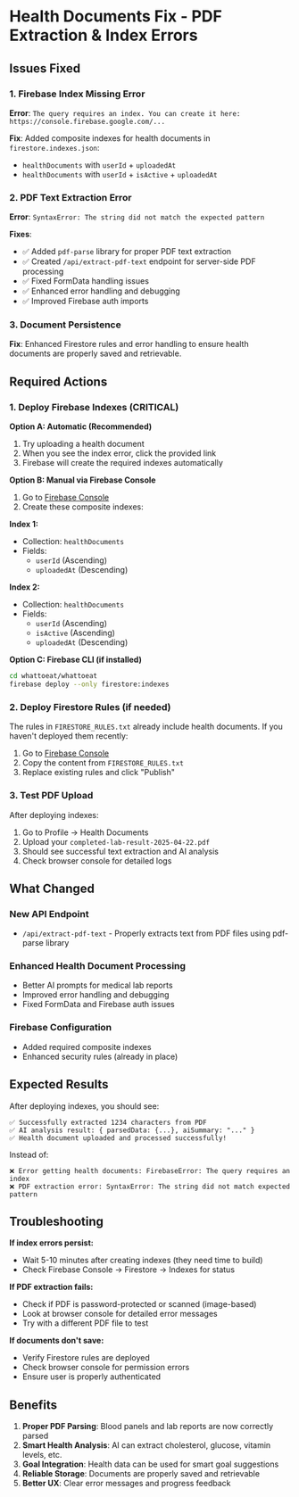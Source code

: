 # Health Documents Fix - PDF Extraction & Index Errors

## Issues Fixed

### 1. Firebase Index Missing Error
**Error**: `The query requires an index. You can create it here: https://console.firebase.google.com/...`

**Fix**: Added composite indexes for health documents in `firestore.indexes.json`:
- `healthDocuments` with `userId` + `uploadedAt` 
- `healthDocuments` with `userId` + `isActive` + `uploadedAt`

### 2. PDF Text Extraction Error  
**Error**: `SyntaxError: The string did not match the expected pattern`

**Fixes**:
- ✅ Added `pdf-parse` library for proper PDF text extraction
- ✅ Created `/api/extract-pdf-text` endpoint for server-side PDF processing
- ✅ Fixed FormData handling issues
- ✅ Enhanced error handling and debugging
- ✅ Improved Firebase auth imports

### 3. Document Persistence
**Fix**: Enhanced Firestore rules and error handling to ensure health documents are properly saved and retrievable.

## Required Actions

### 1. Deploy Firebase Indexes (CRITICAL)

**Option A: Automatic (Recommended)**
1. Try uploading a health document
2. When you see the index error, click the provided link
3. Firebase will create the required indexes automatically

**Option B: Manual via Firebase Console**
1. Go to [Firebase Console](https://console.firebase.google.com/project/what-to-eat-45e6b/firestore/indexes)
2. Create these composite indexes:

**Index 1:**
- Collection: `healthDocuments`
- Fields: 
  - `userId` (Ascending)
  - `uploadedAt` (Descending)

**Index 2:**
- Collection: `healthDocuments`  
- Fields:
  - `userId` (Ascending)
  - `isActive` (Ascending) 
  - `uploadedAt` (Descending)

**Option C: Firebase CLI (if installed)**
```bash
cd whattoeat/whattoeat
firebase deploy --only firestore:indexes
```

### 2. Deploy Firestore Rules (if needed)

The rules in `FIRESTORE_RULES.txt` already include health documents. If you haven't deployed them recently:

1. Go to [Firebase Console](https://console.firebase.google.com/project/what-to-eat-45e6b/firestore/rules)
2. Copy the content from `FIRESTORE_RULES.txt`
3. Replace existing rules and click "Publish"

### 3. Test PDF Upload

After deploying indexes:
1. Go to Profile → Health Documents
2. Upload your `completed-lab-result-2025-04-22.pdf`
3. Should see successful text extraction and AI analysis
4. Check browser console for detailed logs

## What Changed

### New API Endpoint
- `/api/extract-pdf-text` - Properly extracts text from PDF files using pdf-parse library

### Enhanced Health Document Processing
- Better AI prompts for medical lab reports
- Improved error handling and debugging
- Fixed FormData and Firebase auth issues

### Firebase Configuration
- Added required composite indexes
- Enhanced security rules (already in place)

## Expected Results

After deploying indexes, you should see:

```
✅ Successfully extracted 1234 characters from PDF
✅ AI analysis result: { parsedData: {...}, aiSummary: "..." }
✅ Health document uploaded and processed successfully!
```

Instead of:
```
❌ Error getting health documents: FirebaseError: The query requires an index
❌ PDF extraction error: SyntaxError: The string did not match expected pattern
```

## Troubleshooting

**If index errors persist:**
- Wait 5-10 minutes after creating indexes (they need time to build)
- Check Firebase Console → Firestore → Indexes for status

**If PDF extraction fails:**
- Check if PDF is password-protected or scanned (image-based)
- Look at browser console for detailed error messages
- Try with a different PDF file to test

**If documents don't save:**
- Verify Firestore rules are deployed
- Check browser console for permission errors
- Ensure user is properly authenticated

## Benefits

1. **Proper PDF Parsing**: Blood panels and lab reports are now correctly parsed
2. **Smart Health Analysis**: AI can extract cholesterol, glucose, vitamin levels, etc.
3. **Goal Integration**: Health data can be used for smart goal suggestions
4. **Reliable Storage**: Documents are properly saved and retrievable
5. **Better UX**: Clear error messages and progress feedback 